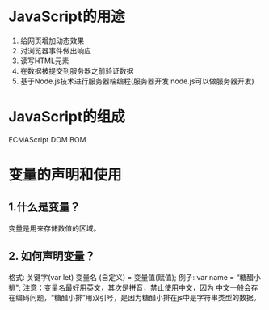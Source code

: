 # JavaScript的用途



1. 给网页增加动态效果
2. 对浏览器事件做出响应
3. 读写HTML元素
4. 在数据被提交到服务器之前验证数据
5. 基于Node.js技术进行服务器端编程(服务器开发 node.js可以做服务器开发)

# JavaScript的组成

ECMAScript   DOM  BOM



# 变量的声明和使用

## 1.什么是变量？

变量是用来存储数值的区域。

## 2. 如何声明变量？

格式: 关键字(var let)  变量名 (自定义) = 变量值(赋值);
    例子: var name = “糖醋小排";
    注意：变量名最好用英文，其次是拼音，禁止使用中文，因为  中文一般会存在编码问题，“糖醋小排”用双引号，是因为糖醋小排在js中是字符串类型的数据。